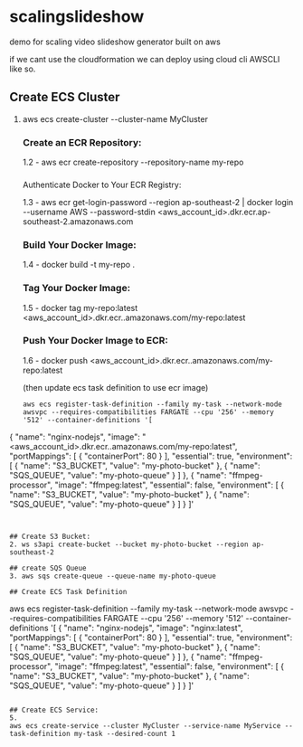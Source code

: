 # scalingslideshow
demo for scaling video slideshow generator built on aws


if we cant use the cloudformation we can deploy using cloud cli AWSCLI like so.

## Create ECS Cluster
1.  aws ecs create-cluster --cluster-name MyCluster

    ### Create an ECR Repository:

    1.2 - aws ecr create-repository --repository-name my-repo

    ### 
    Authenticate Docker to Your ECR Registry:

    1.3 - aws ecr get-login-password --region ap-southeast-2 | docker login --username AWS --password-stdin <aws_account_id>.dkr.ecr.ap-southeast-2.amazonaws.com

    ### Build Your Docker Image:
    1.4 - docker build -t my-repo .

    ### Tag Your Docker Image:
    1.5 - docker tag my-repo:latest <aws_account_id>.dkr.ecr.<your-region>.amazonaws.com/my-repo:latest

    ### Push Your Docker Image to ECR:
    1.6 - docker push <aws_account_id>.dkr.ecr.<your-region>.amazonaws.com/my-repo:latest


    (then update ecs task definition to use ecr image)

    ```
    aws ecs register-task-definition --family my-task --network-mode awsvpc --requires-compatibilities FARGATE --cpu '256' --memory '512' --container-definitions '[
  {
    "name": "nginx-nodejs",
    "image": "<aws_account_id>.dkr.ecr.<your-region>.amazonaws.com/my-repo:latest",
    "portMappings": [
      {
        "containerPort": 80
      }
    ],
    "essential": true,
    "environment": [
      {
        "name": "S3_BUCKET",
        "value": "my-photo-bucket"
      },
      {
        "name": "SQS_QUEUE",
        "value": "my-photo-queue"
      }
    ]
  },
  {
    "name": "ffmpeg-processor",
    "image": "ffmpeg:latest",
    "essential": false,
    "environment": [
      {
        "name": "S3_BUCKET",
        "value": "my-photo-bucket"
      },
      {
        "name": "SQS_QUEUE",
        "value": "my-photo-queue"
      }
    ]
  }
]'
```


## Create S3 Bucket:
2. ws s3api create-bucket --bucket my-photo-bucket --region ap-southeast-2

## create SQS Queue
3. aws sqs create-queue --queue-name my-photo-queue

## Create ECS Task Definition
```
aws ecs register-task-definition --family my-task --network-mode awsvpc --requires-compatibilities FARGATE --cpu '256' --memory '512' --container-definitions '[
  {
    "name": "nginx-nodejs",
    "image": "nginx:latest",
    "portMappings": [
      {
        "containerPort": 80
      }
    ],
    "essential": true,
    "environment": [
      {
        "name": "S3_BUCKET",
        "value": "my-photo-bucket"
      },
      {
        "name": "SQS_QUEUE",
        "value": "my-photo-queue"
      }
    ]
  },
  {
    "name": "ffmpeg-processor",
    "image": "ffmpeg:latest",
    "essential": false,
    "environment": [
      {
        "name": "S3_BUCKET",
        "value": "my-photo-bucket"
      },
      {
        "name": "SQS_QUEUE",
        "value": "my-photo-queue"
      }
    ]
  }
]'
```

## Create ECS Service:
5.
aws ecs create-service --cluster MyCluster --service-name MyService --task-definition my-task --desired-count 1